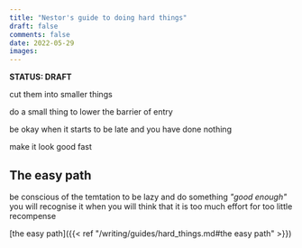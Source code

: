```yaml
---
title: "Nestor's guide to doing hard things"
draft: false
comments: false
date: 2022-05-29
images:
---
```


**STATUS: DRAFT**

cut them into smaller things

do a small thing to lower the barrier of entry

be okay when it starts to be late and you have done nothing

make it look good fast

## The easy path

be conscious of the temtation to be lazy and do something *"good enough"*
you will recognise it when you will think that it is too much effort for too little recompense

[the easy path]({{< ref "/writing/guides/hard_things.md#the easy path" >}})
